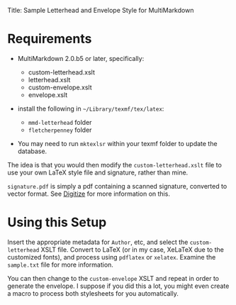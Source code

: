 Title: Sample Letterhead and Envelope Style for MultiMarkdown

# Requirements #

* MultiMarkdown 2.0.b5 or later, specifically:
	* custom-letterhead.xslt
	* letterhead.xslt
	* custom-envelope.xslt
	* envelope.xslt

* install the following in `~/Library/texmf/tex/latex`:
	* `mmd-letterhead` folder
	* `fletcherpenney` folder

* You may need to run `mktexlsr` within your texmf folder to update the
  database.

The idea is that you would then modify the `custom-letterhead.xslt` file to
use your own LaTeX style file and signature, rather than mine.

`signature.pdf` is simply a pdf containing a scanned signature, converted to vector format.  See [Digitize][] for more information on this.

# Using this Setup #

Insert the appropriate metadata for `Author`, etc, and select the
`custom-letterhead` XSLT file. Convert to LaTeX (or in my case, XeLaTeX due to
the customized fonts), and process using `pdflatex` or `xelatex`. Examine the
`sample.txt` file for more information.

You can then change to the `custom-envelope` XSLT and repeat in order to
generate the envelope. I suppose if you did this a lot, you might even create
a macro to process both stylesheets for you automatically.


[Digitize]: http://fletcherpenney.net/Digitize_Your_Signature
